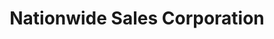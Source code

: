 ---
title: "Nationwide Sales Corporation"
url: /zamboanga/nationwide-sales-corporation/
shop: Eisenwaren
---